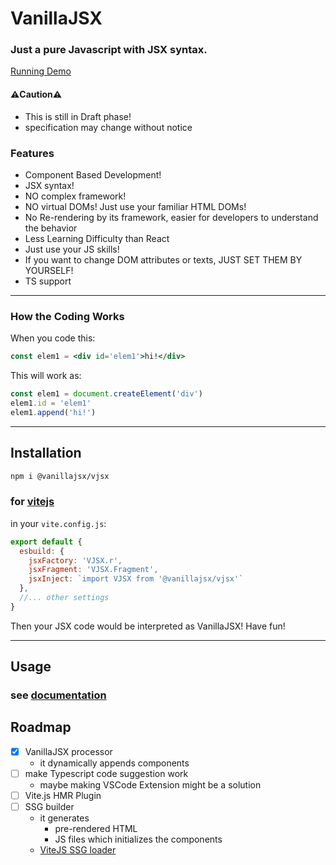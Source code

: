 # VanillaJSX

### Just a pure Javascript with JSX syntax.

[Running Demo](https://vanillajsx.github.io/)

#### ⚠️Caution⚠️
- This is still in Draft phase!
- specification may change without notice
### Features
- Component Based Development!
- JSX syntax!
- NO complex framework!
- NO virtual DOMs! Just use your familiar HTML DOMs!
- No Re-rendering by its framework, easier for developers to understand the behavior
- Less Learning Difficulty than React
- Just use your JS skills!
- If you want to change DOM attributes or texts, JUST SET THEM BY YOURSELF!
- TS support

---
### How the Coding Works
When you code this:
```jsx
const elem1 = <div id='elem1'>hi!</div>
```
This will work as:
```js
const elem1 = document.createElement('div')
elem1.id = 'elem1'
elem1.append('hi!')
```
---
## Installation
```sh
npm i @vanillajsx/vjsx
```
### for [vitejs](https://vitejs.dev/)
in your `vite.config.js`:
```js
export default {
  esbuild: {
    jsxFactory: 'VJSX.r',
    jsxFragment: 'VJSX.Fragment',
    jsxInject: `import VJSX from '@vanillajsx/vjsx'`
  },
  //... other settings
}
```
Then your JSX code would be interpreted as VanillaJSX! Have fun!

---
## Usage

### see [documentation](https://github.com/vanillajsx/VanillaJSX/tree/master/doc)

## Roadmap

- [x] VanillaJSX processor
  - it dynamically appends components
- [ ] make Typescript code suggestion work
  - maybe making VSCode Extension might be a solution
- [ ] Vite.js HMR Plugin
- [ ] SSG builder
  - it generates 
    - pre-rendered HTML
    - JS files which initializes the components
  - [ViteJS SSG loader](https://vitejs.dev/guide/ssr.html#ssr-specific-plugin-logic)
